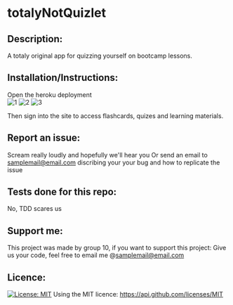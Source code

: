 # totalyNotQuizlet 

    
## Description: 
 A totaly original app for quizzing yourself on bootcamp lessons. 

    
## Installation/Instructions: 
 Open the heroku deployment  
 ![1](https://user-images.githubusercontent.com/9198297/199150763-760a4972-4e92-4236-9349-2980105a1ea4.png)
![2](https://user-images.githubusercontent.com/9198297/199150764-c9fae0a0-b259-485c-82a5-3c4912a72ee1.png)
![3](https://user-images.githubusercontent.com/9198297/199150765-b7abdd9d-b8e6-417a-9a9f-b115b478b82d.png)

 Then sign into the site to access flashcards, quizes and learning materials. 

    
## Report an issue: 
 Scream really loudly and hopefully we'll hear you 
 Or send an email to samplemail@email.com discribing your your bug and how to replicate the issue

    
## Tests done for this repo:
 No, TDD scares us 

    
## Support me: 
 This project was made by group 10, if you want to support this project: Give us your code, feel free to email me @samplemail@email.com 

    
## Licence: 
 [![License: MIT](https://img.shields.io/badge/License-MIT-yellow.svg)](https://opensource.org/licenses/MIT)
 Using the MIT licence: https://api.github.com/licenses/MIT 
